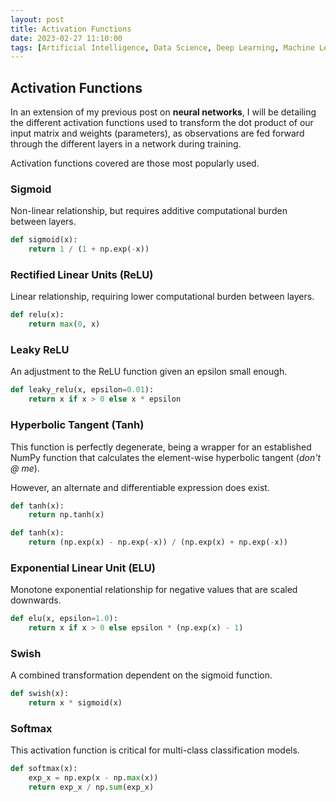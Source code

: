```yaml
---
layout: post
title: Activation Functions
date: 2023-02-27 11:10:00
tags: [Artificial Intelligence, Data Science, Deep Learning, Machine Learning, Mathematics, Neural Networks, Python, Statistics]
---
```

## Activation Functions

In an extension of my previous post on **neural networks**, I will be detailing the different activation functions used to transform the dot product of our input matrix and weights (parameters), as observations are fed forward through the different layers in a network during training.

Activation functions covered are those most popularly used.

### Sigmoid

Non-linear relationship, but requires additive computational burden between layers.

```python
def sigmoid(x):
    return 1 / (1 + np.exp(-x))
```

### Rectified Linear Units (ReLU)

Linear relationship, requiring lower computational burden between layers.

```python
def relu(x):
    return max(0, x)
```

### Leaky ReLU

An adjustment to the ReLU function given an epsilon small enough.

```python
def leaky_relu(x, epsilon=0.01):
    return x if x > 0 else x * epsilon
```

### Hyperbolic Tangent (Tanh)

This function is perfectly degenerate, being a wrapper for an established NumPy function that calculates the element-wise hyperbolic tangent (*don't @ me*).

However, an alternate and differentiable expression does exist.

```python
def tanh(x):
    return np.tanh(x)

def tanh(x):
    return (np.exp(x) - np.exp(-x)) / (np.exp(x) + np.exp(-x))
```

### Exponential Linear Unit (ELU)

Monotone exponential relationship for negative values that are scaled downwards.

```python
def elu(x, epsilon=1.0):
    return x if x > 0 else epsilon * (np.exp(x) - 1)
```

### Swish

A combined transformation dependent on the sigmoid function.

```python
def swish(x):
    return x * sigmoid(x)
```

### Softmax

This activation function is critical for multi-class classification models.

```python
def softmax(x):
    exp_x = np.exp(x - np.max(x))
    return exp_x / np.sum(exp_x)
```
